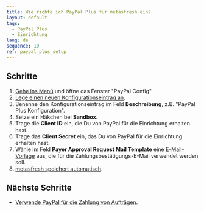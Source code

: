 ```yaml
---
title: Wie richte ich PayPal Plus für metasfresh ein?
layout: default
tags:
  - PayPal Plus
  - Einrichtung
lang: de
sequence: 10
ref: paypal_plus_setup
---
```


## Schritte
1. [Gehe ins Menü](Menu) und öffne das Fenster "PayPal Config".
1. [Lege einen neuen Konfigurationseintrag an](Neuer_Datensatz_Fenster_Webui).
1. Benenne den Konfigurationseintrag im Feld **Beschreibung**, z.B. "PayPal Plus Konfiguration".
1. Setze ein Häkchen bei **Sandbox**.
1. Trage die **Client ID** ein, die Du von PayPal für die Einrichtung erhalten hast.
1. Trage das **Client Secret** ein, das Du von PayPal für die Einrichtung erhalten hast.
1. Wähle im Feld **Payer Approval Request Mail Template** eine [E-Mail-Vorlage](Email-Vorlage_anlegen) aus, die für die Zahlungsbestätigungs-E-Mail verwendet werden soll.
1. [metasfresh speichert automatisch](Speicheranzeige).

## Nächste Schritte
- [Verwende PayPal für die Zahlung von Aufträgen](PayPal_Zahlungsweise_Auftrag).
